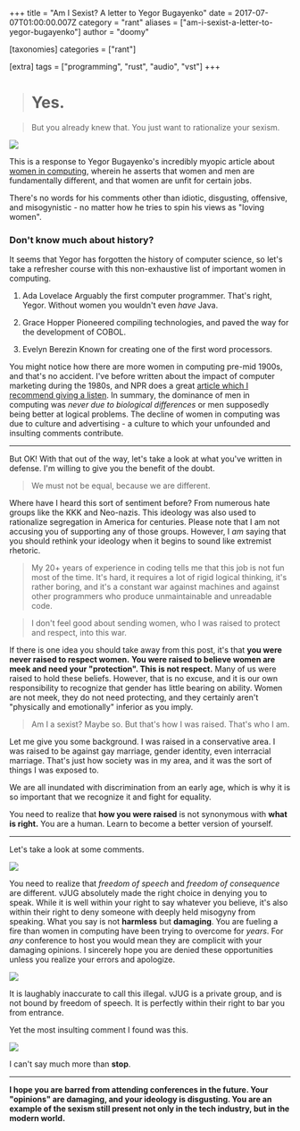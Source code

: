 +++
title = "Am I Sexist?  A letter to Yegor Bugayenko"
date = 2017-07-07T01:00:00.007Z
category = "rant"
aliases = ["am-i-sexist-a-letter-to-yegor-bugayenko"]
author = "doomy"

[taxonomies]
categories = ["rant"]

[extra]
tags = ["programming", "rust", "audio", "vst"]
+++

> # Yes.

> But you already knew that. You just want to rationalize your sexism.

![](/images/am-i-sexist/bad.png)

This is a response to Yegor Bugayenko's incredibly myopic article about [women in computing](http://www.yegor256.com/2017/07/04/sexism.html), wherein he asserts that women and men are fundamentally different, and that women are unfit for certain jobs.  

There's no words for his comments other than idiotic, disgusting, offensive, and misogynistic - no matter how he tries to spin his views as "loving women".  

### Don't know much about history?

It seems that Yegor has forgotten the history of computer science, so let's take a refresher course with this non-exhaustive list of important women in computing.

1. Ada Lovelace
    Arguably the first computer programmer.  That's right, Yegor.  Without women you wouldn't even *have* Java. 

2. Grace Hopper
   Pioneered compiling technologies, and paved the way for the development of COBOL.

3. Evelyn Berezin
   Known for creating one of the first word processors.

You might notice how there are more women in computing pre-mid 1900s, and that's no accident.  I've before written about the impact of computer marketing during the 1980s, and NPR does a great [article which I recommend giving a listen](http://www.npr.org/sections/money/2014/10/21/357629765/when-women-stopped-coding).  In summary, the dominance of men in computing was *never due to biological differences* or men supposedly being better at logical problems.  The decline of women in computing was due to culture and advertising - a culture to which your unfounded and insulting comments contribute.  

-----

But OK!  With that out of the way, let's take a look at what you've written in defense.  I'm willing to give you the benefit of the doubt.

> We must not be equal, because we are different.

Where have I heard this sort of sentiment before?  From numerous hate groups like the KKK and Neo-nazis. This ideology was also used to rationalize segregation in America for centuries.  Please note that I am not accusing you of supporting any of those groups.  However, I *am* saying that you should rethink your ideology when it begins to sound like extremist rhetoric.  


> My 20+ years of experience in coding tells me that this job is not fun most of the time. It's hard, it requires a lot of rigid logical thinking, it's rather boring, and it's a constant war against machines and against other programmers who produce unmaintainable and unreadable code.

> I don't feel good about sending women, who I was raised to protect and respect, into this war.

If there is one idea you should take away from this post, it's that **you were never raised to respect women.**  **You were raised to believe women are meek and need your "protection".  This is not respect.**  Many of us were raised to hold these beliefs.  However, that is no excuse, and it is our own responsibility to recognize that gender has little bearing on ability.  Women are not meek, they do not need protecting, and they certainly aren't "physically and emotionally" inferior as you imply.

> Am I a sexist? Maybe so. But that's how I was raised. That's who I am.

Let me give you some background.  I was raised in a conservative area.  I was raised to be against gay marriage, gender identity, even interracial marriage.  That's just how society was in my area, and it was the sort of things I was exposed to.  

We are all inundated with discrimination from an early age, which is why it is so important that we recognize it and fight for equality.  

You need to realize that **how you were raised** is not synonymous with **what is right.**  You are a human.  Learn to become a better version of yourself.  

----

Let's take a look at some comments.

![](/images/am-i-sexist/bad-2.png)

You need to realize that *freedom of speech* and *freedom of consequence* are different.  vJUG absolutely made the right choice in denying you to speak.  While it is well within your right to say whatever you believe, it's also within their right to deny someone with deeply held misogyny from speaking.  What you say is not **harmless** but **damaging**.  You are fueling a fire than women in computing have been trying to overcome for *years*.  For *any* conference to host you would mean they are complicit with your damaging opinions.  I sincerely hope you are denied these opportunities unless you realize your errors and apologize. 

![](/images/am-i-sexist/bad-3.png)

It is laughably inaccurate to call this illegal.  vJUG is a private group, and is not bound by freedom of speech.  It is perfectly within their right to bar you from entrance.  

Yet the most insulting comment I found was this.

![](/images/am-i-sexist/bad-1.png)

I can't say much more than **stop**.

----

**I hope you are barred from attending conferences in the future.  Your "opinions" are damaging, and your ideology is disgusting.  You are an example of the sexism still present not only in the tech industry, but in the modern world.**
